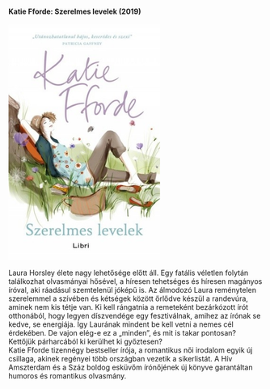 #### <a name="id_1208">Katie Fforde: Szerelmes levelek (2019)</a>
<img src="https://github.com/BercziSandor/calibre_lib/raw/main/Katie%20Fforde/Szerelmes%20levelek%20%281208%29/cover.jpg" alt="cover" width="300"/>

<div>
<p>Laura Horsley élete nagy lehetősége előtt áll. Egy fatális véletlen folytán találkozhat olvasmányai hősével, a híresen tehetséges és híresen magányos íróval, aki ráadásul szemtelenül jóképű is. Az álmodozó Laura reménytelen szerelemmel a szívében és kétségek között őrlődve készül a randevúra, aminek nem kis tétje van. Ki kell rángatnia a remeteként bezárkózott írót otthonából, hogy legyen díszvendége egy fesztiválnak, amihez az írónak se kedve, se energiája. Így Laurának mindent be kell vetni a nemes cél érdekében. De vajon elég-e ez a „minden”, és mit is takar pontosan? Kettőjük párharcából ki kerülhet ki győztesen?<br>Katie Fforde tizennégy bestseller írója, a romantikus női irodalom egyik új csillaga, akinek regényei több országban vezetik a sikerlistát. A Hív Amszterdam és a Száz boldog esküvőm írónőjének új könyve garantáltan humoros és romantikus olvasmány.</p></div>

